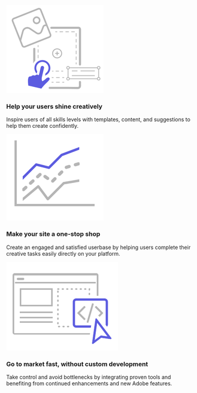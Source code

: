 
<TextBlock slots="image, heading, text" theme="light"  width="33%" className="deployment" />

![Help your users shine creatively](../images/Benefits-blade-image-1.svg)

### Help your users shine creatively

Inspire users of all skills levels with templates, content, and suggestions to help them create confidently.

<TextBlock slots="image, heading, text" theme="light"  width="33%" className="deployment"/>

![Make your site a one-stop shop](../images/Benefits-blade-image-2.svg)

### Make your site a one-stop shop

Create an engaged and satisfied userbase by helping users complete their creative tasks easily directly on your platform.

<TextBlock slots="image, heading, text" theme="light"  width="33%" className="deployment"/>

![Letter](../images/Benefits-blade-image-3.svg)

### Go to market fast, without custom development

Take control and avoid bottlenecks by integrating proven tools and benefiting from continued enhancements and new Adobe features.
